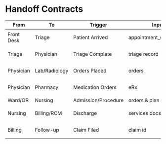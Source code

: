 # Handoff Contracts

| From       | To            | Trigger             | Inputs                   | Outputs        | Acceptance        |
| ---------- | ------------- | ------------------- | ------------------------ | -------------- | ----------------- |
| Front Desk | Triage        | Patient Arrived     | appointment_schedule.csv | triage record  | 等级/等待时限达标 |
| Triage     | Physician     | Triage Complete     | triage record            | orders (CPOE)  | 完整与可执行      |
| Physician  | Lab/Radiology | Orders Placed       | orders                   | results        | TAT 与关键值告警  |
| Physician  | Pharmacy      | Medication Orders   | eRx                      | dispensed meds | 交叉校验通过      |
| Ward/OR    | Nursing       | Admission/Procedure | orders & plan            | care plan      | SBAR 完整         |
| Nursing    | Billing/RCM   | Discharge           | services docs            | claim          | 编码与对账正确    |
| Billing    | Follow-up     | Claim Filed         | claim id                 | follow-up plan | 回访计划就绪      |
